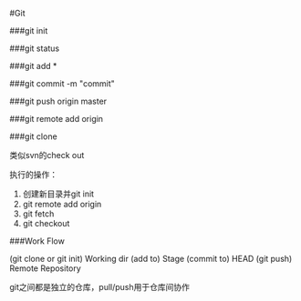 #Git

###git init

###git status

###git add *

###git commit -m "commit"

###git push origin master

###git remote add origin <server>

###git clone <repository>

类似svn的check out 

执行的操作：

1. 创建新目录并git init
2. git remote add origin <repository>
3. git fetch
4. git checkout

###Work Flow

(git clone or git init) Working dir   (add to)  Stage   (commit to)  HEAD  (git push) Remote Repository

git之间都是独立的仓库，pull/push用于仓库间协作
